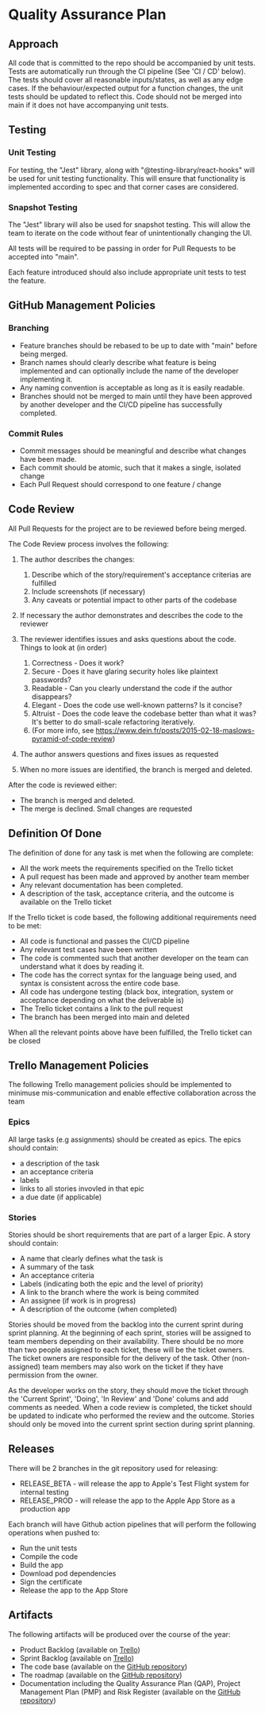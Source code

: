 # Quality Assurance Plan

## Approach

All code that is committed to the repo should be accompanied by unit tests. Tests are automatically run through the CI pipeline (See 'CI / CD' below). The tests should cover all reasonable inputs/states, as well as any edge cases. If the behaviour/expected output for a function changes, the unit tests should be updated to reflect this. Code should not be merged into main if it does not have accompanying unit tests.

## Testing

### Unit Testing

For testing, the "Jest" library, along with "@testing-library/react-hooks" will be used for unit testing
functionality. This will ensure that functionality is implemented according to spec and that corner cases
are considered.

### Snapshot Testing

The "Jest" library will also be used for snapshot testing. This will allow the team to iterate on the code
without fear of unintentionally changing the UI.

All tests will be required to be passing in order for Pull Requests to be accepted into "main".

Each feature introduced should also include appropriate unit tests to test the feature.

## GitHub Management Policies

### Branching

- Feature branches should be rebased to be up to date with "main" before being merged.
- Branch names should clearly describe what feature is being implemented and can optionally include the name of the developer implementing it.
- Any naming convention is acceptable as long as it is easily readable.
- Branches should not be merged to main until they have been approved by another developer and the CI/CD pipeline has successfully completed.

### Commit Rules

- Commit messages should be meaningful and describe what changes have been made.
- Each commit should be atomic, such that it makes a single, isolated change
- Each Pull Request should correspond to one feature / change

## Code Review

All Pull Requests for the project are to be reviewed before being merged.

The Code Review process involves the following:

1. The author describes the changes:

   1. Describe which of the story/requirement's acceptance criterias are fulfilled
   2. Include screenshots (if necessary)
   3. Any caveats or potential impact to other parts of the codebase

2. If necessary the author demonstrates and describes the code to the reviewer

3. The reviewer identifies issues and asks questions about the code. Things to look at (in order)

   1. Correctness - Does it work?
   2. Secure - Does it have glaring security holes like plaintext passwords?
   3. Readable - Can you clearly understand the code if the author disappears?
   4. Elegant - Does the code use well-known patterns? Is it concise?
   5. Altruist - Does the code leave the codebase better than what it was? It's better to do small-scale refactoring iteratively.
   6. (For more info, see https://www.dein.fr/posts/2015-02-18-maslows-pyramid-of-code-review)

4. The author answers questions and fixes issues as requested

5. When no more issues are identified, the branch is merged and deleted.

After the code is reviewed either:

- The branch is merged and deleted.
- The merge is declined. Small changes are requested

## Definition Of Done

The definition of done for any task is met when the following are complete:

- All the work meets the requirements specified on the Trello ticket
- A pull request has been made and approved by another team member
- Any relevant documentation has been completed.
- A description of the task, acceptance criteria, and the outcome is available on the Trello ticket

If the Trello ticket is code based, the following additional requirements need to be met:

- All code is functional and passes the CI/CD pipeline
- Any relevant test cases have been written
- The code is commented such that another developer on the team can understand what it does by reading it.
- The code has the correct syntax for the language being used, and syntax is consistent across the entire code base.
- All code has undergone testing (black box, integration, system or acceptance depending on what the deliverable is)
- The Trello ticket contains a link to the pull request
- The branch has been merged into main and deleted

When all the relevant points above have been fulfilled, the Trello ticket can be closed

## Trello Management Policies

The following Trello management policies should be implemented to minimuse mis-communication and enable effective collaboration across the team

### Epics

All large tasks (e.g assignments) should be created as epics. The epics should contain:

- a description of the task
- an acceptance criteria
- labels
- links to all stories invovled in that epic
- a due date (if applicable)

### Stories

Stories should be short requirements that are part of a larger Epic. A story should contain:

- A name that clearly defines what the task is
- A summary of the task
- An acceptance criteria
- Labels (indicating both the epic and the level of priority)
- A link to the branch where the work is being commited
- An assignee (if work is in progress)
- A description of the outcome (when completed)

Stories should be moved from the backlog into the current sprint during sprint planning. At the beginning of each sprint, stories will be assigned to team members depending on their availability. There should be no more than two people assigned to each ticket, these will be the ticket owners. The ticket owners are responsible for the delivery of the task. Other (non-assigned) team members may also work on the ticket if they have permission from the owner.

As the developer works on the story, they should move the ticket through the 'Current Sprint', 'Doing', 'In Review' and 'Done' colums and add comments as needed. When a code review is completed, the ticket should be updated to indicate who performed the review and the outcome. Stories should only be moved into the current sprint section during sprint planning.

## Releases

There will be 2 branches in the git repository used for releasing:

- RELEASE_BETA - will release the app to Apple's Test Flight system for internal testing
- RELEASE_PROD - will release the app to the Apple App Store as a production app

Each branch will have Github action pipelines that will perform the following operations when pushed to:

- Run the unit tests
- Compile the code
- Build the app
- Download pod dependencies
- Sign the certificate
- Release the app to the App Store

## Artifacts

The following artifacts will be produced over the course of the year:

- Product Backlog (available on [Trello](https://trello.com/b/q6F86G6q/tornelo-scoresheet-app))
- Sprint Backlog (available on [Trello](https://trello.com/b/q6F86G6q/tornelo-scoresheet-app))
- The code base (available on the [GitHub repository](https://github.com/chessworld/scoresheet-app))
- The roadmap (available on the [GitHub repository](https://github.com/chessworld/scoresheet-app))
- Documentation including the Quality Assurance Plan (QAP), Project Management Plan (PMP) and Risk Register (available on the [GitHub repository](https://github.com/chessworld/scoresheet-app))
